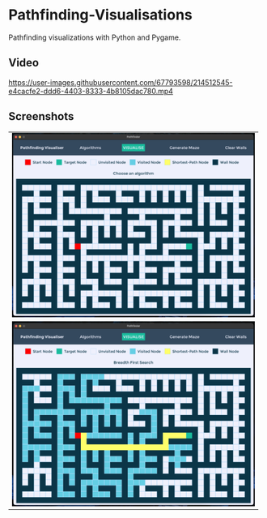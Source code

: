 # Pathfinding-Visualisations

Pathfinding visualizations with Python and Pygame.

## Video
https://user-images.githubusercontent.com/67793598/214512545-e4cacfe2-ddd6-4403-8333-4b8105dac780.mp4

## Screenshots
<table border='0px'>
    <tr>
        <td>
            <img src='screenshots/maze.png?raw=true' alt='Maze'
                width='480'>
        </td>
    </tr>
    <tr>
        <td>
            <img src='screenshots/bfs.png?raw=true' alt='BFS' 
                width='480'>
        </td>
    </tr>
</table>
